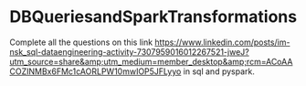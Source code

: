 # DBQueriesandSparkTransformations
Complete all the questions on this link https://www.linkedin.com/posts/im-nsk_sql-dataengineering-activity-7307959016012267521-jweJ?utm_source=share&amp;utm_medium=member_desktop&amp;rcm=ACoAACOZINMBx6FMc1cAORLPW10mwIOP5JFLyyo  in sql and pyspark.
